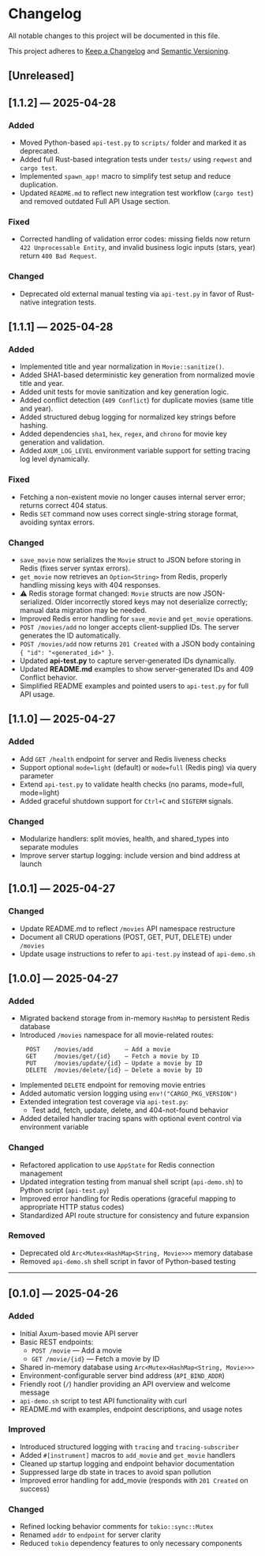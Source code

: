 # Changelog

All notable changes to this project will be documented in this file.

This project adheres to [Keep a Changelog](https://keepachangelog.com/en/1.0.0/)
and [Semantic Versioning](https://semver.org/).

## [Unreleased]

## [1.1.2] — 2025-04-28

### Added
- Moved Python-based `api-test.py` to `scripts/` folder and marked it as deprecated.
- Added full Rust-based integration tests under `tests/` using `reqwest` and `cargo test`.
- Implemented `spawn_app!` macro to simplify test setup and reduce duplication.
- Updated `README.md` to reflect new integration test workflow (`cargo test`) and removed
  outdated Full API Usage section.

### Fixed
- Corrected handling of validation error codes: missing fields now return
  `422 Unprocessable Entity`, and invalid business logic inputs (stars, year) return
  `400 Bad Request`.

### Changed
- Deprecated old external manual testing via `api-test.py` in favor of Rust-native
  integration tests.

## [1.1.1] — 2025-04-28

### Added
- Implemented title and year normalization in `Movie::sanitize()`.
- Added SHA1-based deterministic key generation from normalized movie title and year.
- Added unit tests for movie sanitization and key generation logic.
- Added conflict detection (`409 Conflict`) for duplicate movies (same title and year).
- Added structured debug logging for normalized key strings before hashing.
- Added dependencies `sha1`, `hex`, `regex`, and `chrono` for movie key generation
  and validation.
- Added `AXUM_LOG_LEVEL` environment variable support for setting tracing log level
  dynamically.

### Fixed
- Fetching a non-existent movie no longer causes internal server error; returns correct 404 status.
- Redis `SET` command now uses correct single-string storage format, avoiding syntax errors.

### Changed
- `save_movie` now serializes the `Movie` struct to JSON before storing in Redis 
   (fixes server syntax errors).
- `get_movie` now retrieves an `Option<String>` from Redis, properly handling missing keys 
   with 404 responses.
- ⚠️ Redis storage format changed: `Movie` structs are now JSON-serialized. Older incorrectly 
  stored keys may not deserialize correctly; manual data migration may be needed.
- Improved Redis error handling for `save_movie` and `get_movie` operations.
- `POST /movies/add` no longer accepts client-supplied IDs. The server generates the ID 
  automatically.
- `POST /movies/add` now returns `201 Created` with a JSON body containing 
  `{ "id": "<generated_id>" }`.
- Updated **api-test.py** to capture server-generated IDs dynamically.
- Updated **README.md** examples to show server-generated IDs and 409 Conflict behavior.
- Simplified README examples and pointed users to `api-test.py` for full API usage.

## [1.1.0] — 2025-04-27

### Added
- Add `GET /health` endpoint for server and Redis liveness checks
- Support optional `mode=light` (default) or `mode=full` (Redis ping) via query parameter
- Extend `api-test.py` to validate health checks (no params, mode=full, mode=light)
- Added graceful shutdown support for `Ctrl+C` and `SIGTERM` signals.

### Changed
- Modularize handlers: split movies, health, and shared_types into separate modules
- Improve server startup logging: include version and bind address at launch

## [1.0.1] — 2025-04-27

### Changed
- Update README.md to reflect `/movies` API namespace restructure
- Document all CRUD operations (POST, GET, PUT, DELETE) under `/movies`
- Update usage instructions to refer to `api-test.py` instead of `api-demo.sh`

## [1.0.0] — 2025-04-27

### Added
- Migrated backend storage from in-memory `HashMap` to persistent Redis database
- Introduced `/movies` namespace for all movie-related routes:
```
     POST    /movies/add         — Add a movie
     GET     /movies/get/{id}    — Fetch a movie by ID
     PUT     /movies/update/{id} — Update a movie by ID
     DELETE  /movies/delete/{id} — Delete a movie by ID
```
- Implemented `DELETE` endpoint for removing movie entries
- Added automatic version logging using `env!("CARGO_PKG_VERSION")`
- Extended integration test coverage via `api-test.py`:
  - Test add, fetch, update, delete, and 404-not-found behavior
- Added detailed handler tracing spans with optional event control via environment variable

### Changed
- Refactored application to use `AppState` for Redis connection management
- Updated integration testing from manual shell script (`api-demo.sh`) to Python script (`api-test.py`)
- Improved error handling for Redis operations (graceful mapping to appropriate HTTP status codes)
- Standardized API route structure for consistency and future expansion

### Removed
- Deprecated old `Arc<Mutex<HashMap<String, Movie>>>` memory database
- Removed `api-demo.sh` shell script in favor of Python-based testing

---

## [0.1.0] — 2025-04-26

### Added
- Initial Axum-based movie API server
- Basic REST endpoints:
  - `POST /movie` — Add a movie
  - `GET /movie/{id}` — Fetch a movie by ID
- Shared in-memory database using `Arc<Mutex<HashMap<String, Movie>>>`
- Environment-configurable server bind address (`API_BIND_ADDR`)
- Friendly root (`/`) handler providing an API overview and welcome message
- `api-demo.sh` script to test API functionality with curl
- README.md with examples, endpoint descriptions, and usage notes

### Improved
- Introduced structured logging with `tracing` and `tracing-subscriber`
- Added `#[instrument]` macros to `add_movie` and `get_movie` handlers
- Cleaned up startup logging and endpoint behavior documentation
- Suppressed large db state in traces to avoid span pollution
- Improved error handling for add_movie (responds with `201 Created` on success)

### Changed
- Refined locking behavior comments for `tokio::sync::Mutex`
- Renamed `addr` to `endpoint` for server clarity
- Reduced `tokio` dependency features to only necessary components
